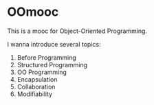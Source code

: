 # OOmooc

This is a mooc for Object-Oriented Programming. 

I wanna introduce several topics:

1. Before Programming
2. Structured Programming
3. OO Programming
4. Encapsulation
5. Collaboration
6. Modifiability
